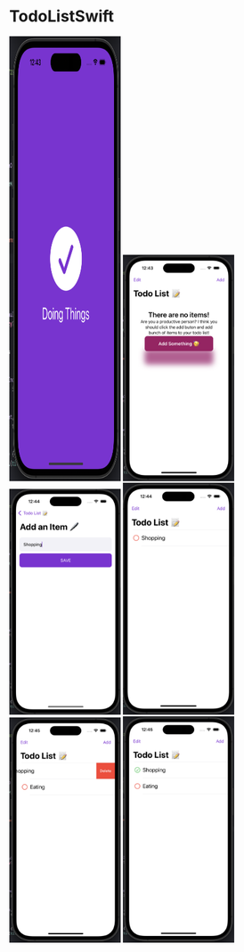 # TodoListSwift

<p float="left">
<img src="/Images/Screenshot 2023-06-02 at 12.43.41 PM.png" style="width:200px; height:800px">
<img src="/Images/Screenshot 2023-06-02 at 12.43.55 PM.png" style="width:200px; height:flex">
<img src="/Images/Screenshot 2023-06-02 at 12.44.28 PM.png" style="width:200px; height:flex">
<img src="/Images/Screenshot 2023-06-02 at 12.44.42 PM.png" style="width:200px; height:flex">
<img src="/Images/Screenshot 2023-06-02 at 12.45.03 PM.png" style="width:200px; height:flex">
<img src="/Images/Screenshot 2023-06-02 at 12.45.12 PM.png" style="width:200px; height:flex">
</p>
